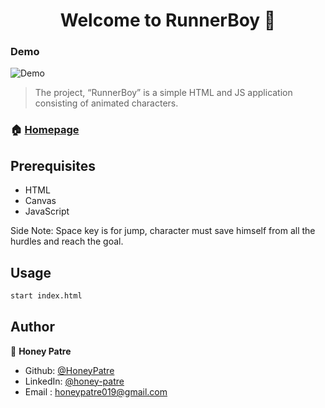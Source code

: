 <h1 align="center">Welcome to RunnerBoy 👋</h1>

### Demo

![Demo](Demo.gif)


> The project, “RunnerBoy” is a simple HTML and JS application consisting of animated characters.
### 🏠 [Homepage](https://github.com/HoneyPatre/RunnerBoy#readme)

## Prerequisites

- HTML
- Canvas
- JavaScript

Side Note: Space key is for jump, character must save himself from all the hurdles and reach the goal.
## Usage

```sh
start index.html
```

## Author

👤 **Honey Patre**

* Github: [@HoneyPatre](https://github.com/HoneyPatre)
* LinkedIn: [@honey-patre](https://linkedin.com/in/honey-patre-b87591178)
* Email    :  honeypatre019@gmail.com
